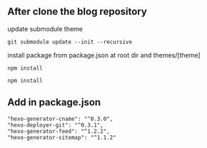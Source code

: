 ## After clone the blog repository

update submodule theme

```
git submodule update --init --recursive
```

install package from package.json at root dir and themes/[theme]

```
npm install
```

```
npm install
```

## Add in package.json

```
"hexo-generator-cname": "^0.3.0",
"hexo-deployer-git": "^0.3.1",
"hexo-generator-feed": "^1.2.2",
"hexo-generator-sitemap": "^1.1.2"
```